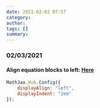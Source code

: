 ```yaml
---
date: 2021-02-02 07:57
category:
author:
tags: []
summary:
---
```


### 02/03/2021

#### Align equation blocks to left: [Here](https://stackoverflow.com/questions/12707094/how-to-change-padding-of-math-in-mathjax?lq=1)

```javascript
MathJax.Hub.Config({
    displayAlign: "left",
    displayIndent: "2em"
});
```
